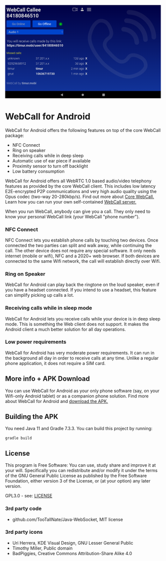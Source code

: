<div align="center">
  <a href="https://timur.mobi/webcall/android"><img src="WebCall-for-Android.png" alt="WebCall for Android"></a>
</div>

# WebCall for Android

WebCall for Android offers the following features on top of the core WebCall package:

- NFC Connect
- Ring on speaker
- Receiving calls while in deep sleep
- Automatic use of ear piece if available
- Proximity sensor to turn off backlight
- Low battery consumption

WebCall for Android offers all WebRTC 1.0 based audio/video telephony features as provided by the core WebCall client. This includes low latency E2E-encrypted P2P communications and very high audio quality using the Opus codec (two-way 20-280kbp/s). Find out more about [Core WebCall.](https://github.com/mehrvarz/webcall/) Learn how you can run your own self-contained [WebCall server.](https://timur.mobi/webcall/install/)


When you run WebCall, anybody can give you a call. They only need to know your personal WebCall link (your WebCall "phone number").

### NFC Connect

NFC Connect lets you establish phone calls by touching two devices. Once connected the two parties can split and walk away, while continuing the call. The other device does not require any special software. It only needs internet (mobile or wifi), NFC and a 2020+ web browser. If both devices are connected to the same Wifi network, the call will establish directly over Wifi.

### Ring on Speaker

WebCall for Android can play back the ringtone on the loud speaker, even if you have a headset connected. If you intend to use a headset, this feature can simplify picking up calls a lot.

### Receiving calls while in sleep mode

WebCall for Android lets you receive calls while your device is in deep sleep mode. This is something the Web client does not support. It makes the Android client a much better solution for all day operations.

### Low power requirements

WebCall for Android has very moderate power requirements. It can run in the background all day in order to receive calls at any time. Unlike a regular phone application, it does not require a SIM card.

## More info + APK Download

You can use WebCall for Android as your only phone software (say, on your Wifi-only Android tablet) or as a companion phone solution. Find more about WebCall for Android and [download the APK.](https://timur.mobi/webcall/android)

## Building the APK

You need Java 11 and Gradle 7.3.3. You can build this project by running:
```
gradle build
```

## License

This program is Free Software: You can use, study share and improve it at your will. Specifically you can redistribute and/or modify it under the terms of the GNU General Public License as published by the Free Software Foundation, either version 3 of the License, or (at your option) any later version.

GPL3.0 - see: [LICENSE](LICENSE)

### 3rd party code

- github.com/TooTallNate/Java-WebSocket, MIT license

### 3rd party icons

- Uri Herrera, KDE Visual Design, GNU Lesser General Public
- Timothy Miller, Public domain
- BadPiggies, Creative Commons Attribution-Share Alike 4.0

